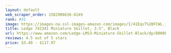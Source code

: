 ```yaml
---
layout: default 
﻿web_scraper_order: 1582906636-6249
rank: #31
image: https://images-na.ssl-images-amazon.com/images/I/41EqsT%2BFCWL.jpg
title: Lodge 742341 Miniature Skillet, 3.5", Black
url: https://www.amazon.com/Lodge-LMS3-Miniature-Skillet-Black/dp/B000LXA9YI/ref=zg_mw_home-garden_31?_encoding=UTF8&psc=1&refRID=ST1XDMS4R2TXQERQ5ZH2
reviews: 4.5 out of 5 stars
price: $3.40 - $117.97
---
```

